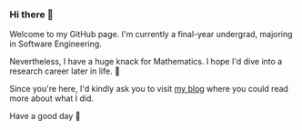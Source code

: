 ### Hi there 👋

Welcome to my GitHub page. I'm currently a final-year undergrad, majoring in Software Engineering.

Nevertheless, I have a huge knack for Mathematics. I hope I'd dive into a research career later in life. 🙈

Since you're here, I'd kindly ask you to visit [my blog](https://www.tvhoang.com) where you could read more about what I did.

Have a good day 🤟
<!--
**hoangvanthien/hoangvanthien** is a ✨ _special_ ✨ repository because its `README.md` (this file) appears on your GitHub profile.

Here are some ideas to get you started:

- 🔭 I’m currently working on ...
- 🌱 I’m currently learning ...
- 👯 I’m looking to collaborate on ...
- 🤔 I’m looking for help with ...
- 💬 Ask me about ...
- 📫 How to reach me: ...
- 😄 Pronouns: ...
- ⚡ Fun fact: ...
-->
